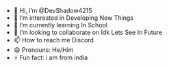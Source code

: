 - 👋 Hi, I’m @DevShadow4215
- 👀 I’m interested in Developing New Things
- 🌱 I’m currently learning In School
- 💞️ I’m looking to collaborate on Idk Lets See In Future
- 📫 How to reach me Discord
- 😄 Pronouns: He/Him
- ⚡ Fun fact: i am from india

<!---
DevShadow4215/DevShadow4215 is a ✨ special ✨ repository because its `README.md` (this file) appears on your GitHub profile.
You can click the Preview link to take a look at your changes.
--->
